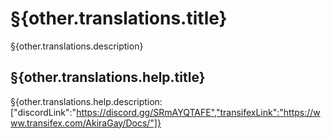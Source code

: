 # §{other.translations.title}

§{other.translations.description}

## §{other.translations.help.title}

§{other.translations.help.description:["discordLink":"https://discord.gg/SRmAYQTAFE","transifexLink":"https://www.transifex.com/AkiraGay/Docs/"]}
